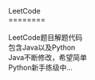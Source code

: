 <div>LeetCode</div><div>========</div><div><br /></div><div>LeetCode题目解题代码</div><div>包含Java以及Python</div><div>Java不断修改，希望简单</div><div>Python新手练级中...</div><div><br /></div>
